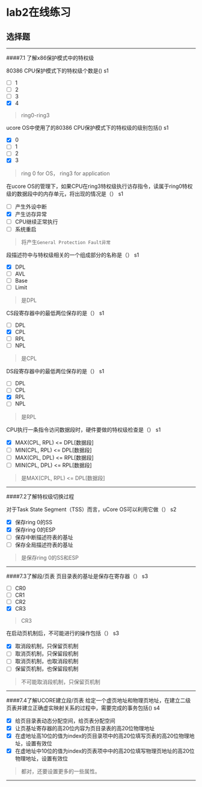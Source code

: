 # lab2在线练习


## 选择题

---
####7.1 了解x86保护模式中的特权级

80386 CPU保护模式下的特权级个数是()  s1

- [ ] 1
- [ ] 2
- [ ] 3
- [x] 4

> ring0-ring3


ucore OS中使用了的80386 CPU保护模式下的特权级的级别包括()  s1
- [x] 0
- [ ] 1
- [ ] 2
- [x] 3

> ring 0 for OS， ring3 for application


在ucore OS的管理下，如果CPU在ring3特权级执行访存指令，读属于ring0特权级的数据段中的内存单元，将出现的情况是（） s1
- [ ] 产生外设中断
- [x] 产生访存异常
- [ ] CPU继续正常执行
- [ ] 系统重启

> 将产生`General Protection Fault异常`


段描述符中与特权级相关的一个组成部分的名称是（） s1
- [x] DPL
- [ ] AVL
- [ ] Base
- [ ] Limit

> 是DPL


CS段寄存器中的最低两位保存的是（） s1
- [ ] DPL
- [x] CPL
- [ ] RPL
- [ ] NPL

> 是CPL


DS段寄存器中的最低两位保存的是（） s1
- [ ] DPL
- [ ] CPL
- [x] RPL
- [ ] NPL

> 是RPL


CPU执行一条指令访问数据段时，硬件要做的特权级检查是（） s1
- [x] MAX(CPL, RPL) <= DPL[数据段]
- [ ] MIN(CPL, RPL) <= DPL[数据段]
- [ ] MAX(CPL, DPL) <= RPL[数据段]
- [ ] MIN(CPL, DPL) <= RPL[数据段]

> 是MAX(CPL, RPL) <= DPL[数据段]

---
####7.2了解特权级切换过程

对于Task State Segment（TSS）而言，uCore OS可以利用它做（） s2
- [x] 保存ring 0的SS
- [x] 保存ring 0的ESP
- [ ] 保存中断描述符表的基址
- [ ] 保存全局描述符表的基址

> 是保存ring 0的SS和ESP

---
####7.3了解段/页表
页目录表的基址是保存在寄存器（） s3
- [ ] CR0
- [ ] CR1
- [ ] CR2
- [x] CR3

> CR3

在启动页机制后，不可能进行的操作包括（） s3
- [x] 取消段机制，只保留页机制
- [ ] 取消页机制，只保留段机制
- [ ] 取消页机制，也取消段机制
- [ ] 保留页机制，也保留段机制

> 不可能取消段机制，只保留页机制

---
####7.4了解UCORE建立段/页表
给定一个虚页地址和物理页地址，在建立二级页表并建立正确虚实映射关系的过程中，需要完成的事务包括() s4
- [x] 给页目录表动态分配空间，给页表分配空间
- [x] 让页基址寄存器的高20位内容为页目录表的高20位物理地址
- [x] 在虚地址高10位的值为index的页目录项中的高20位填写页表的高20位物理地址，设置有效位
- [x] 在虚地址中10位的值为index的页表项中中的高20位填写物理页地址的高20位物理地址，设置有效位

> 都对，还要设置更多的一些属性。


---
